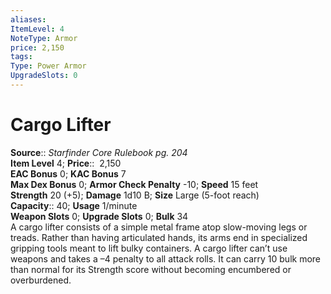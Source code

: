 ```yaml
---
aliases: 
ItemLevel: 4
NoteType: Armor
price: 2,150
tags: 
Type: Power Armor
UpgradeSlots: 0
---
```


# Cargo Lifter

**Source**:: _Starfinder Core Rulebook pg. 204_  
**Item Level** 4;
**Price**::  2,150  
**EAC Bonus** 0; **KAC Bonus** 7  
**Max Dex Bonus** 0; **Armor Check Penalty** -10; **Speed** 15 feet  
**Strength** 20 (+5); **Damage** 1d10 B; **Size** Large (5-foot reach)  
**Capacity**:: 40; **Usage** 1/minute  
**Weapon Slots** 0; **Upgrade Slots** 0; **Bulk** 34  
A cargo lifter consists of a simple metal frame atop slow-moving legs or treads. Rather than having articulated hands, its arms end in specialized gripping tools meant to lift bulky containers. A cargo lifter can’t use weapons and takes a –4 penalty to all attack rolls. It can carry 10 bulk more than normal for its Strength score without becoming encumbered or overburdened.
